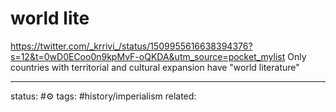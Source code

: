 # world lite
https://twitter.com/_krrivi_/status/1509955616638394376?s=12&t=0wD0ECoo0n9kpMvF-oQKDA&utm_source=pocket_mylist
Only countries with territorial and cultural expansion have "world literature"

---
status: #⚙️ 
tags: #history/imperialism 
related: 